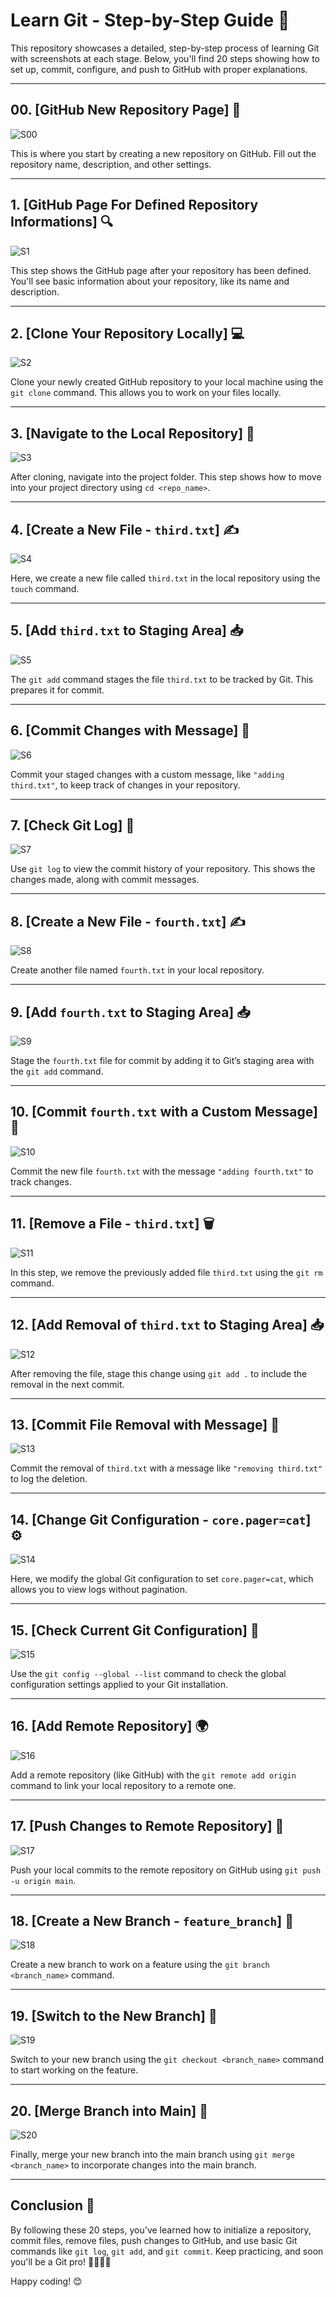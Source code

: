 # Learn Git - Step-by-Step Guide 🚀

This repository showcases a detailed, step-by-step process of learning Git with screenshots at each stage. Below, you'll find 20 steps showing how to set up, commit, configure, and push to GitHub with proper explanations.

---

## 00. [GitHub New Repository Page] 📄
![S00](screens/S00.png)

This is where you start by creating a new repository on GitHub. Fill out the repository name, description, and other settings.

---

## 1. [GitHub Page For Defined Repository Informations] 🔍
![S1](screens/S1.png)

This step shows the GitHub page after your repository has been defined. You'll see basic information about your repository, like its name and description.

---

## 2. [Clone Your Repository Locally] 💻
![S2](screens/S2.png)

Clone your newly created GitHub repository to your local machine using the `git clone` command. This allows you to work on your files locally.

---

## 3. [Navigate to the Local Repository] 🧭
![S3](screens/S3.png)

After cloning, navigate into the project folder. This step shows how to move into your project directory using `cd <repo_name>`.

---

## 4. [Create a New File - `third.txt`] ✍️
![S4](screens/S4.png)

Here, we create a new file called `third.txt` in the local repository using the `touch` command.

---

## 5. [Add `third.txt` to Staging Area] 📥
![S5](screens/S5.png)

The `git add` command stages the file `third.txt` to be tracked by Git. This prepares it for commit.

---

## 6. [Commit Changes with Message] 💬
![S6](screens/S6.png)

Commit your staged changes with a custom message, like `"adding third.txt"`, to keep track of changes in your repository.

---

## 7. [Check Git Log] 📜
![S7](screens/S7.png)

Use `git log` to view the commit history of your repository. This shows the changes made, along with commit messages.

---

## 8. [Create a New File - `fourth.txt`] ✍️
![S8](screens/S8.png)

Create another file named `fourth.txt` in your local repository.

---

## 9. [Add `fourth.txt` to Staging Area] 📥
![S9](screens/S9.png)

Stage the `fourth.txt` file for commit by adding it to Git’s staging area with the `git add` command.

---

## 10. [Commit `fourth.txt` with a Custom Message] 💬
![S10](screens/S10.png)

Commit the new file `fourth.txt` with the message `"adding fourth.txt"` to track changes.

---

## 11. [Remove a File - `third.txt`] 🗑️
![S11](screens/S11.png)

In this step, we remove the previously added file `third.txt` using the `git rm` command.

---

## 12. [Add Removal of `third.txt` to Staging Area] 📥
![S12](screens/S12.png)

After removing the file, stage this change using `git add .` to include the removal in the next commit.

---

## 13. [Commit File Removal with Message] 📝
![S13](screens/S13.png)

Commit the removal of `third.txt` with a message like `"removing third.txt"` to log the deletion.

---

## 14. [Change Git Configuration - `core.pager=cat`] ⚙️
![S14](screens/S14.png)

Here, we modify the global Git configuration to set `core.pager=cat`, which allows you to view logs without pagination.

---

## 15. [Check Current Git Configuration] 🔧
![S15](screens/S15.png)

Use the `git config --global --list` command to check the global configuration settings applied to your Git installation.

---

## 16. [Add Remote Repository] 🌍
![S16](screens/S16.png)

Add a remote repository (like GitHub) with the `git remote add origin` command to link your local repository to a remote one.

---

## 17. [Push Changes to Remote Repository] 🚀
![S17](screens/S17.png)

Push your local commits to the remote repository on GitHub using `git push -u origin main`.

---

## 18. [Create a New Branch - `feature_branch`] 🌿
![S18](screens/S18.png)

Create a new branch to work on a feature using the `git branch <branch_name>` command.

---

## 19. [Switch to the New Branch] 🔄
![S19](screens/S19.png)

Switch to your new branch using the `git checkout <branch_name>` command to start working on the feature.

---

## 20. [Merge Branch into Main] 🔀
![S20](screens/S20.png)

Finally, merge your new branch into the main branch using `git merge <branch_name>` to incorporate changes into the main branch.

---

## Conclusion 🎉

By following these 20 steps, you've learned how to initialize a repository, commit files, remove files, push changes to GitHub, and use basic Git commands like `git log`, `git add`, and `git commit`. Keep practicing, and soon you'll be a Git pro! 👨‍💻👩‍💻

Happy coding! 😊
